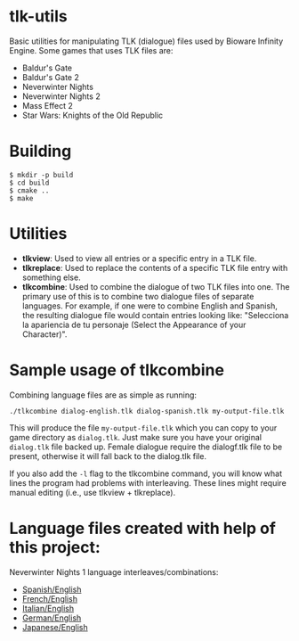 # tlk-utils
Basic utilities for manipulating TLK (dialogue) files used by Bioware Infinity Engine. Some games that uses TLK files are:

* Baldur's Gate
* Baldur's Gate 2
* Neverwinter Nights
* Neverwinter Nights 2
* Mass Effect 2
* Star Wars: Knights of the Old Republic

# Building

```
$ mkdir -p build
$ cd build
$ cmake ..
$ make
```

# Utilities

* **tlkview**: Used to view all entries or a specific entry in a TLK file.
* **tlkreplace**: Used to replace the contents of a specific TLK file entry with something else.
* **tlkcombine**: Used to combine the dialogue of two TLK files into one. The primary use of this is to combine two dialogue files of separate languages. For example, if one were to combine English and Spanish, the resulting dialogue file would contain entries looking like: "Selecciona la apariencia de tu personaje (Select the Appearance of your Character)".

# Sample usage of tlkcombine

Combining language files are as simple as running:

```
./tlkcombine dialog-english.tlk dialog-spanish.tlk my-output-file.tlk
```

This will produce the file `my-output-file.tlk` which you can copy to your game directory as `dialog.tlk`. Just make sure you have your original `dialog.tlk` file backed up. Female dialogue require the dialogf.tlk file to be present, otherwise it will fall back to the dialog.tlk file.

If you also add the `-l` flag to the tlkcombine command, you will know what lines the program had problems with interleaving. These lines might require manual editing (i.e., use tlkview + tlkreplace).

# Language files created with help of this project:

Neverwinter Nights 1 language interleaves/combinations:
* [Spanish/English](https://neverwintervault.org/project/nwn1/other/spanishenglish-interleaved-dialogue-language-learners)
* [French/English](https://neverwintervault.org/project/nwn1/other/frenchenglish-interleaved-dialogue-language-learners)
* [Italian/English](https://neverwintervault.org/project/nwn1/other/italianenglish-interleaved-dialogue-language-learners)
* [German/English](https://neverwintervault.org/project/nwn1/other/germanenglish-interleaved-dialogue-language-learners)
* [Japanese/English](https://neverwintervault.org/project/nwn1/other/japaneseenglish-interleaved-dialogue-language-learners)


